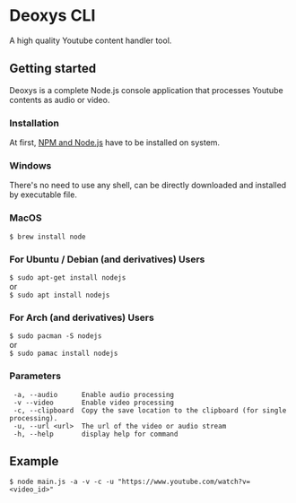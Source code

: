 # Deoxys CLI

A high quality Youtube content handler tool.

## Getting started

Deoxys is a complete Node.js console application that processes Youtube contents as audio or video. 

### Installation

At first, <a href="https://nodejs.org/en/">NPM and Node.js</a> have to be installed on system.

### Windows
There's no need to use any shell, can be directly downloaded and installed by executable file.

### MacOS
```$ brew install node```

### For Ubuntu / Debian (and derivatives) Users
```$ sudo apt-get install nodejs```
<br />
or
<br />
```$ sudo apt install nodejs```

### For Arch (and derivatives) Users
```$ sudo pacman -S nodejs```
<br />
or
<br />
```$ sudo pamac install nodejs```

### Parameters

 ``` -V, --version    output the version number
  -a, --audio      Enable audio processing
  -v --video       Enable video processing
  -c, --clipboard  Copy the save location to the clipboard (for single processing).
  -u, --url <url>  The url of the video or audio stream
  -h, --help       display help for command
  ```

## Example

```$ node main.js -a -v -c -u "https://www.youtube.com/watch?v=<video_id>"```
